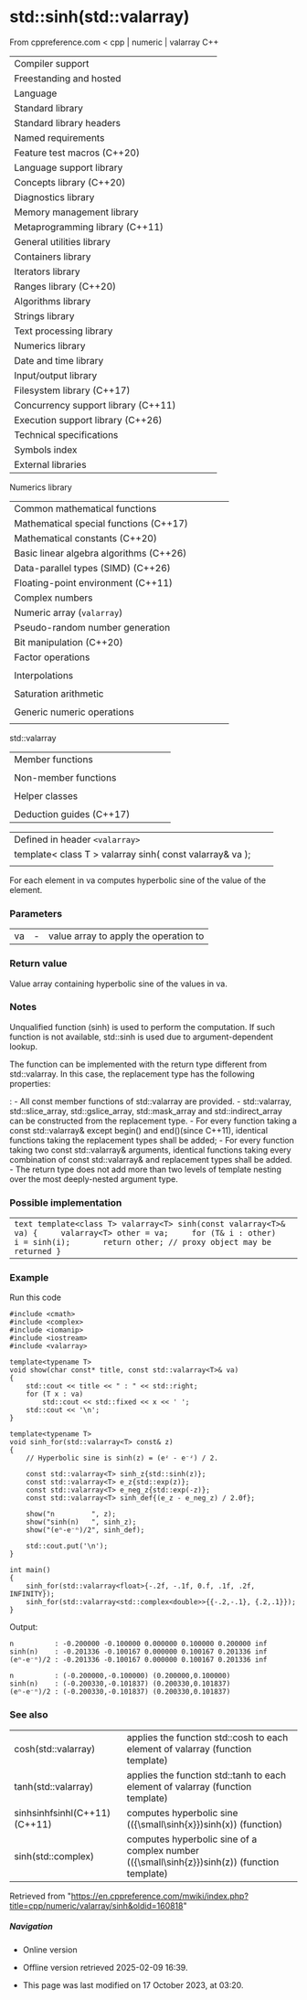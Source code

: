 # std::sinh(std::valarray)

From cppreference.com
< cpp‎ | numeric‎ | valarray
C++

|  |  |  |  |  |
| --- | --- | --- | --- | --- |
| Compiler support | | | | |
| Freestanding and hosted | | | | |
| Language | | | | |
| Standard library | | | | |
| Standard library headers | | | | |
| Named requirements | | | | |
| Feature test macros (C++20) | | | | |
| Language support library | | | | |
| Concepts library (C++20) | | | | |
| Diagnostics library | | | | |
| Memory management library | | | | |
| Metaprogramming library (C++11) | | | | |
| General utilities library | | | | |
| Containers library | | | | |
| Iterators library | | | | |
| Ranges library (C++20) | | | | |
| Algorithms library | | | | |
| Strings library | | | | |
| Text processing library | | | | |
| Numerics library | | | | |
| Date and time library | | | | |
| Input/output library | | | | |
| Filesystem library (C++17) | | | | |
| Concurrency support library (C++11) | | | | |
| Execution support library (C++26) | | | | |
| Technical specifications | | | | |
| Symbols index | | | | |
| External libraries | | | | |

Numerics library

|  |  |  |  |  |
| --- | --- | --- | --- | --- |
| Common mathematical functions | | | | |
| Mathematical special functions (C++17) | | | | |
| Mathematical constants (C++20) | | | | |
| Basic linear algebra algorithms (C++26) | | | | |
| Data-parallel types (SIMD) (C++26) | | | | |
| Floating-point environment (C++11) | | | | |
| Complex numbers | | | | |
| Numeric array (`valarray`) | | | | |
| Pseudo-random number generation | | | | |
| Bit manipulation (C++20) | | | | |
| Factor operations | | | | |
| |  |  |  |  |  | | --- | --- | --- | --- | --- | | gcd(C++17) | | | | | | |  |  |  |  |  | | --- | --- | --- | --- | --- | | lcm(C++17) | | | | | |
| Interpolations | | | | |
| |  |  |  |  |  | | --- | --- | --- | --- | --- | | midpoint(C++20) | | | | | | |  |  |  |  |  | | --- | --- | --- | --- | --- | | lerp(C++20) | | | | | |
| Saturation arithmetic | | | | |
| |  |  |  |  |  | | --- | --- | --- | --- | --- | | add_sat(C++26) | | | | | | sub_sat(C++26) | | | | | | saturate_cast(C++26) | | | | | | |  |  |  |  |  | | --- | --- | --- | --- | --- | | mul_sat(C++26) | | | | | | div_sat(C++26) | | | | | |  | | | | | |
| Generic numeric operations | | | | |
| |  |  |  |  |  | | --- | --- | --- | --- | --- | | iota(C++11) | | | | | | ranges::iota(C++23) | | | | | | accumulate | | | | | | inner_product | | | | | | adjacent_difference | | | | | | partial_sum | | | | | | |  |  |  |  |  | | --- | --- | --- | --- | --- | | reduce(C++17) | | | | | | transform_reduce(C++17) | | | | | | inclusive_scan(C++17) | | | | | | exclusive_scan(C++17) | | | | | | transform_inclusive_scan(C++17) | | | | | | transform_exclusive_scan(C++17) | | | | | |

std::valarray

|  |  |  |  |  |
| --- | --- | --- | --- | --- |
| Member functions | | | | |
| |  |  |  |  |  | | --- | --- | --- | --- | --- | | valarray::valarray | | | | | | valarray::~valarray | | | | | | valarray::operator= | | | | | | [valarray::operator[]](operator_at.html "cpp/numeric/valarray/operator at") | | | | | | valarray::swap | | | | | | valarray::size | | | | | | valarray::resize | | | | | | valarray::sum | | | | | | valarray::min | | | | | | valarray::max | | | | | | valarray::shift | | | | | | valarray::cshift | | | | | | valarray::apply | | | | | |  | | | | | | |  |  |  |  |  | | --- | --- | --- | --- | --- | | valarray::operator+valarray::operator-valarray::operator~valarray::operator! | | | | | | valarray::operator+=valarray::operator-=valarray::operator\*=valarray::operator/=valarray::operator%=valarray::operator&=valarray::operator|=valarray::operator^=valarray::operator<<=valarray::operator>>= | | | | | |
| Non-member functions | | | | |
| |  |  |  |  |  | | --- | --- | --- | --- | --- | | swap(std::valarray)(C++11) | | | | | | begin(std::valarray)(C++11) | | | | | | end(std::valarray)(C++11) | | | | | | abs | | | | | | exp | | | | | | log | | | | | | log10 | | | | | | pow | | | | | | sqrt | | | | | | sin | | | | | | cos | | | | | | tan | | | | | | asin | | | | | | acos | | | | | | atan | | | | | | atan2 | | | | | | ****sinh**** | | | | | | cosh | | | | | | tanh | | | | | | |  |  |  |  |  | | --- | --- | --- | --- | --- | | operator\*operator/operator%operator+operator-operator^operator&operator|operator<<operator>>operator&&operator|| | | | | | | operator==operator!=operator<operator>operator<=operator>= | | | | | |  | | | | | |
| Helper classes | | | | |
| |  |  |  |  |  | | --- | --- | --- | --- | --- | | slice_array | | | | | | gslice_array | | | | | | indirect_array | | | | | | |  |  |  |  |  | | --- | --- | --- | --- | --- | | slice | | | | | | gslice | | | | | | mask_array | | | | | |
| Deduction guides (C++17) | | | | |

|  |  |  |
| --- | --- | --- |
| Defined in header `<valarray>` |  |  |
| template< class T >  valarray<T> sinh( const valarray<T>& va ); |  |  |
|  |  |  |

For each element in va computes hyperbolic sine of the value of the element.

### Parameters

|  |  |  |
| --- | --- | --- |
| va | - | value array to apply the operation to |

### Return value

Value array containing hyperbolic sine of the values in va.

### Notes

Unqualified function (sinh) is used to perform the computation. If such function is not available, std::sinh is used due to argument-dependent lookup.

The function can be implemented with the return type different from std::valarray. In this case, the replacement type has the following properties:

:   - All const member functions of std::valarray are provided.
    - std::valarray, std::slice_array, std::gslice_array, std::mask_array and std::indirect_array can be constructed from the replacement type.
    - For every function taking a const std::valarray<T>& except begin() and end()(since C++11), identical functions taking the replacement types shall be added;
    - For every function taking two const std::valarray<T>& arguments, identical functions taking every combination of const std::valarray<T>& and replacement types shall be added.
    - The return type does not add more than two levels of template nesting over the most deeply-nested argument type.

### Possible implementation

|  |
| --- |
| ```text template<class T> valarray<T> sinh(const valarray<T>& va) {     valarray<T> other = va;     for (T& i : other)         i = sinh(i);       return other; // proxy object may be returned } ``` |

### Example

Run this code

```
#include <cmath>
#include <complex>
#include <iomanip>
#include <iostream>
#include <valarray>
 
template<typename T>
void show(char const* title, const std::valarray<T>& va)
{
    std::cout << title << " : " << std::right;
    for (T x : va)
        std::cout << std::fixed << x << ' ';
    std::cout << '\n';
}
 
template<typename T>
void sinh_for(std::valarray<T> const& z)
{
    // Hyperbolic sine is sinh(z) = (eᶻ - e⁻ᶻ) / 2.
 
    const std::valarray<T> sinh_z{std::sinh(z)};
    const std::valarray<T> e_z{std::exp(z)};
    const std::valarray<T> e_neg_z{std::exp(-z)};
    const std::valarray<T> sinh_def{(e_z - e_neg_z) / 2.0f};
 
    show("n         ", z);
    show("sinh(n)   ", sinh_z);
    show("(eⁿ-e⁻ⁿ)/2", sinh_def);
 
    std::cout.put('\n');
}
 
int main()
{
    sinh_for(std::valarray<float>{-.2f, -.1f, 0.f, .1f, .2f, INFINITY});
    sinh_for(std::valarray<std::complex<double>>{{-.2,-.1}, {.2,.1}});
}

```

Output:

```
n          : -0.200000 -0.100000 0.000000 0.100000 0.200000 inf 
sinh(n)    : -0.201336 -0.100167 0.000000 0.100167 0.201336 inf 
(eⁿ-e⁻ⁿ)/2 : -0.201336 -0.100167 0.000000 0.100167 0.201336 inf 
 
n          : (-0.200000,-0.100000) (0.200000,0.100000) 
sinh(n)    : (-0.200330,-0.101837) (0.200330,0.101837) 
(eⁿ-e⁻ⁿ)/2 : (-0.200330,-0.101837) (0.200330,0.101837)

```

### See also

|  |  |
| --- | --- |
| cosh(std::valarray) | applies the function std::cosh to each element of valarray   (function template) |
| tanh(std::valarray) | applies the function std::tanh to each element of valarray   (function template) |
| sinhsinhfsinhl(C++11)(C++11) | computes hyperbolic sine (\({\small\sinh{x}}\)sinh(x))   (function) |
| sinh(std::complex) | computes hyperbolic sine of a complex number (\({\small\sinh{z}}\)sinh(z))   (function template) |

Retrieved from "<https://en.cppreference.com/mwiki/index.php?title=cpp/numeric/valarray/sinh&oldid=160818>"

##### Navigation

- Online version
- Offline version retrieved 2025-02-09 16:39.

- This page was last modified on 17 October 2023, at 03:20.